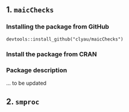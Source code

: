 ## 1. `maicChecks`
<!--
**Authors:** [Lillian Yau](https://github.com/clyau "https://github.com/clyau") & [Ekkehard Glimm](mailto:ekkehard.glimm@novartis.com "mailto:ekkehard.glimm@novartis.com")
-->
### Installing the package from GitHub

`devtools::install_github("clyau/maicChecks")`

### Install the package from CRAN

### Package description

... to be updated

## 2. `smproc`
